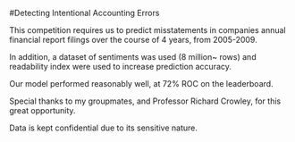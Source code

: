#Detecting Intentional Accounting Errors
 
This competition requires us to predict misstatements in companies annual financial report filings over the course of 4 years, from 2005-2009.

In addition, a dataset of sentiments was used (8 million~ rows) and readability index were used to increase prediction accuracy.

Our model performed reasonably well, at 72% ROC on the leaderboard.

Special thanks to my groupmates, and Professor Richard Crowley, for this great opportunity.

Data is kept confidential due to its sensitive nature.

